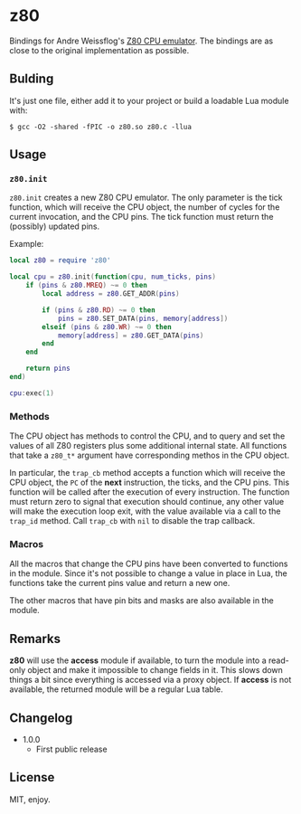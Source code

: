 # z80

Bindings for Andre Weissflog's [Z80 CPU emulator](https://github.com/floooh/chips/blob/master/chips/z80.h). The bindings are as close to the original implementation as possible.

## Bulding

It's just one file, either add it to your project or build a loadable Lua module with:

```
$ gcc -O2 -shared -fPIC -o z80.so z80.c -llua
```

## Usage

### `z80.init`

`z80.init` creates a new Z80 CPU emulator. The only parameter is the tick function, which will receive the CPU object, the number of cycles for the current invocation, and the CPU pins. The tick function must return the (possibly) updated pins.

Example:

```lua
local z80 = require 'z80'

local cpu = z80.init(function(cpu, num_ticks, pins)
    if (pins & z80.MREQ) ~= 0 then
        local address = z80.GET_ADDR(pins)

        if (pins & z80.RD) ~= 0 then
            pins = z80.SET_DATA(pins, memory[address])
        elseif (pins & z80.WR) ~= 0 then
            memory[address] = z80.GET_DATA(pins)
        end
    end

    return pins
end)

cpu:exec(1)
```

### Methods

The CPU object has methods to control the CPU, and to query and set the values of all Z80 registers plus some additional internal state. All functions that take a `z80_t*` argument have corresponding methos in the CPU object.

In particular, the `trap_cb` method accepts a function which will receive the CPU object, the `PC` of the **next** instruction, the ticks, and the CPU pins. This function will be called after the execution of every instruction. The function must return zero to signal that execution should continue, any other value will make the execution loop exit, with the value available via a call to the `trap_id` method. Call `trap_cb` with `nil` to disable the trap callback.

### Macros

All the macros that change the CPU pins have been converted to functions in the module. Since it's not possible to change a value in place in Lua, the functions take the current pins value and return a new one.

The other macros that have pin bits and masks are also available in the module.

## Remarks

**z80** will use the **access** module if available, to turn the module into a read-only object and make it impossible to change fields in it. This slows down things a bit since everything is accessed via a proxy object. If **access** is not available, the returned module will be a regular Lua table.

## Changelog

* 1.0.0
  * First public release

## License

MIT, enjoy.
